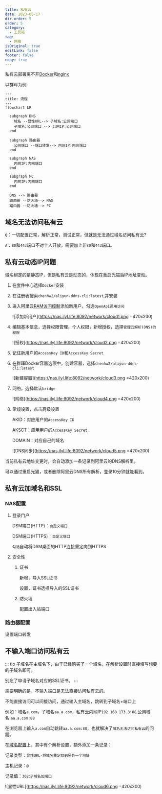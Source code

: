 ```yaml
---
title: 私有云
date: 2023-06-17
dir.order: 5
order: 5
category:
  - 工具箱
tag:
  - 网络
isOriginal: true
editLink: false
footer: false
copy: true
---
```


私有云部署离不开[Docker](https://www.docker.com/)和[nginx](https://nginx.org/en/)

以群晖为例:

```mermaid
---
title: 流程
---
flowchart LR

  subgraph DNS
    域名 --显性URL--> 子域名:公网端口
    子域名:公网端口 --> 公网IP:公网端口
  end

  subgraph 路由器
    公网端口 --端口转发--> 内网IP:内网端口
  end

  subgraph NAS
    内网IP:内网端口
  end

  subgraph PC
    内网IP:内网端口
  end 

  DNS --> 路由器
  路由器 --防火墙--> NAS
  路由器 --防火墙--> PC
```

## 域名无法访问私有云

`Q`：一切配置正常，解析正常，测试正常，但就是无法通过域名访问私有云?

`A`：`80`和`443`端口不对个人开放，需要加上非`80`和`443`端口。

## 私有云动态IP问题

域名绑定的是静态IP，但是私有云是动态的，体现在重启光猫后IP地址变动。

1. 在套件中心选择`Docker`安装
2. 在注册表搜索`chenhw2/aliyun-ddns-cli:latest`,并安装
3. 进入阿里云[RAM访问控制](https://ram.console.aliyun.com/overview)添加新用户，勾选`OpenApi调用访问`

    ![添加新用户](https://nas.ilyl.life:8092/network/cloud1.png =420x200)

4. 编辑基本信息，选择权限管理，个人权限，新增授权，选择`管理云解析(DNS)的权限`

   ![授权](https://nas.ilyl.life:8092/network/cloud2.png =420x200)

5. 记住新用户的`AccessKey ID`和`AccessKey Secret`
6. 在群晖Docker容器选项中，创建容器，选择`chenhw2/aliyun-ddns-cli:latest`

   ![新建容器](https://nas.ilyl.life:8092/network/cloud3.png =420x200)

7. 网络，选择默认`bridge`

    ![网络](https://nas.ilyl.life:8092/network/cloud4.png =420x200)

8. 常规设置，点击高级设置

    AKID：对应用户的`AccessKey ID`

    AKSCT：应用用户的`AccessKey Secret`

    DOMAIN：对应自己的域名

    ![DNS同步](https://nas.ilyl.life:8092/network/cloud5.png =420x200)

当前私有云地址变更时，会自动添加一条记录到阿里云的DNS解析里。

可以通过重启光猫，或者删除阿里云DNS所有解析，登录10分钟就能看到。

## 私有云加域名和SSL

### NAS配置

1. 登录门户

    DSM端口(HTTP)：`自定义端口`

    DSM端口(HTTPS)：`自定义端口`

    `勾选`自动将DSM桌面的HTTP连接重定向到HTTPS

2. 安全性

    1. 证书

        新增，导入SSL证书

        设置，证书选择导入的SSL证书

    2. 防火墙

        配置出入站端口
  
### 路由器配置

设置端口转发

## 不输入端口访问私有云

::: tip
子域名在主域名下，由于已经购买了一个域名，在解析设置时直接填写想要的子域名即可。

别忘了申请子域名对应的SSL证书。
:::

需要明确的是，不输入端口是无法直接访问私有云的。

不能直接访问可以间接访问，通过输入主域名，跳转到子域名+端口上

例如：域名`a.com`，子域名`aa.a.com`，私有云内网IP`192.168.173.3:88`,公网域名:`aa.a.com:88`

在浏览器上输入`a.com`自动跳转`aa.a.com:88`，也就解决了`域名无法访问私有云`的问题。

在[域名配置](./domain.md)上，其中有个解析设置，额外添加一条记录：

记录类型：`显性URL-将域名重定向到另外一个地址`

主机记录：`@`

记录值：`302`:`子域名加端口`

![显性URL](https://nas.ilyl.life:8092/network/cloud6.png =420x200)
